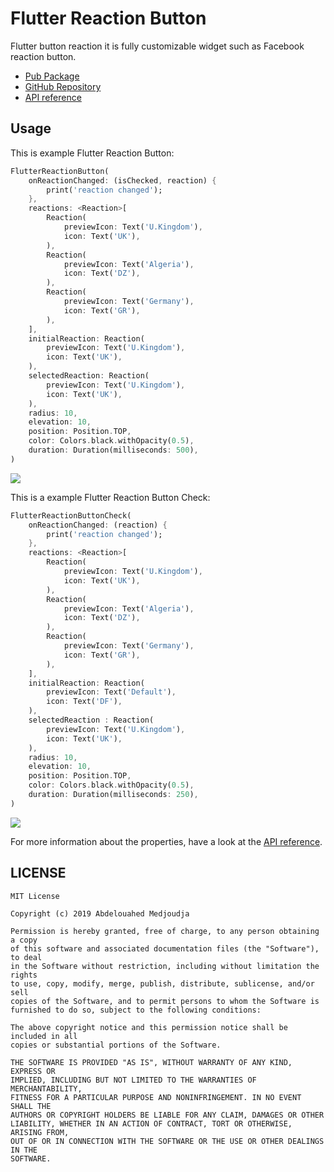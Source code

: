 # Flutter Reaction Button

Flutter button reaction it is fully customizable widget such as Facebook reaction button.

- [Pub Package](https://pub.dartlang.org/packages/flutter-reaction-button)
- [GitHub Repository](https://github.com/GeekAbdelouahed/flutter-reaction-button)
- [API reference](https://pub.dartlang.org/documentation/flutter-reaction-button/)

## Usage

This is example Flutter Reaction Button:

```dart
FlutterReactionButton(
    onReactionChanged: (isChecked, reaction) {
        print('reaction changed');
    },
    reactions: <Reaction>[
        Reaction(
            previewIcon: Text('U.Kingdom'),
            icon: Text('UK'),
        ),
        Reaction(
            previewIcon: Text('Algeria'),
            icon: Text('DZ'),
        ),
        Reaction(
            previewIcon: Text('Germany'),
            icon: Text('GR'),
        ),
    ],
    initialReaction: Reaction(
        previewIcon: Text('U.Kingdom'),
        icon: Text('UK'),
    ),
    selectedReaction: Reaction(
        previewIcon: Text('U.Kingdom'),
        icon: Text('UK'),
    ),
    radius: 10,
    elevation: 10,
    position: Position.TOP,
    color: Colors.black.withOpacity(0.5),
    duration: Duration(milliseconds: 500),
)
```
<img src="https://github.com/GeekAbdelouahed/flutter-reaction-button/raw/master/images/Flutter-Reaction-Button.gif"/>

This is a example Flutter Reaction Button Check:

```dart
FlutterReactionButtonCheck(
    onReactionChanged: (reaction) {
        print('reaction changed');
    },
    reactions: <Reaction>[
        Reaction(
            previewIcon: Text('U.Kingdom'),
            icon: Text('UK'),
        ),
        Reaction(
            previewIcon: Text('Algeria'),
            icon: Text('DZ'),
        ),
        Reaction(
            previewIcon: Text('Germany'),
            icon: Text('GR'),
        ),
    ],
    initialReaction: Reaction(
        previewIcon: Text('Default'),
        icon: Text('DF'),
    ),
    selectedReaction : Reaction(
        previewIcon: Text('U.Kingdom'),
        icon: Text('UK'),
    ),
    radius: 10,
    elevation: 10,
    position: Position.TOP,
    color: Colors.black.withOpacity(0.5),
    duration: Duration(milliseconds: 250),
)
```

<img src="https://github.com/GeekAbdelouahed/flutter-reaction-button/raw/master/images/Flutter-Reaction-Button-Check.gif"/>

For more information about the properties, have a look at the [API reference](https://pub.dartlang.org/documentation/flutter-reaction-button/).

## LICENSE

```legal
MIT License

Copyright (c) 2019 Abdelouahed Medjoudja

Permission is hereby granted, free of charge, to any person obtaining a copy
of this software and associated documentation files (the "Software"), to deal
in the Software without restriction, including without limitation the rights
to use, copy, modify, merge, publish, distribute, sublicense, and/or sell
copies of the Software, and to permit persons to whom the Software is
furnished to do so, subject to the following conditions:

The above copyright notice and this permission notice shall be included in all
copies or substantial portions of the Software.

THE SOFTWARE IS PROVIDED "AS IS", WITHOUT WARRANTY OF ANY KIND, EXPRESS OR
IMPLIED, INCLUDING BUT NOT LIMITED TO THE WARRANTIES OF MERCHANTABILITY,
FITNESS FOR A PARTICULAR PURPOSE AND NONINFRINGEMENT. IN NO EVENT SHALL THE
AUTHORS OR COPYRIGHT HOLDERS BE LIABLE FOR ANY CLAIM, DAMAGES OR OTHER
LIABILITY, WHETHER IN AN ACTION OF CONTRACT, TORT OR OTHERWISE, ARISING FROM,
OUT OF OR IN CONNECTION WITH THE SOFTWARE OR THE USE OR OTHER DEALINGS IN THE
SOFTWARE.
```
